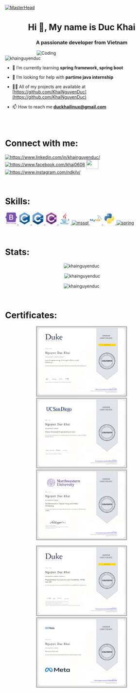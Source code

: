 [![MasterHead](https://previews.123rf.com/images/karpenkoilia/karpenkoilia1806/karpenkoilia180600011/102988806-vector-line-web-concept-for-programming-linear-web-banner-for-coding-.jpg)](https://rishavchanda.io)
<h1 align="center">Hi 👋, My name is Duc Khai</h1>
<h3 align="center">A passionate developer from Vietnam</h3>
<img align ="right" alt = "Coding" width="400" src="https://camo.githubusercontent.com/e278cbf655da98c004011927c9b4ef9ace0e73c9b8a41892b778bbe03c045379/68747470733a2f2f637373706f696e743130312e636f6d2f77702d636f6e74656e742f75706c6f6164732f323032302f31302f446576656c6f7065722d6f6e2d6c6170746f702e676966">
<p align="left"> <img src="https://komarev.com/ghpvc/?username=khainguyenduc&label=Profile%20views&color=0e75b6&style=flat" alt="khainguyenduc" /> </p>

- 🌱 I’m currently learning **spring framework, spring boot**

- 🤝 I’m looking for help with **partime java internship**

- 👨‍💻 All of my projects are available at [https://github.com/KhaiNguyenDuc](https://github.com/KhaiNguyenDuc)

- 📫 How to reach me **duckhailinux@gmail.com**


<br/>
<br/>
<h1 align="left">Connect with me:</h1>
<p align="left">
<a href="https://www.linkedin.com/in/khainguyenduc/" target="blank"><img align="center" src="https://raw.githubusercontent.com/rahuldkjain/github-profile-readme-generator/master/src/images/icons/Social/linked-in-alt.svg" alt="https://www.linkedin.com/in/khainguyenduc/" height="30" width="40" /></a>
<a href="https://www.facebook.com/khai0606" target="blank"><img align="center" src="https://raw.githubusercontent.com/rahuldkjain/github-profile-readme-generator/master/src/images/icons/Social/facebook.svg" alt="https://www.facebook.com/khai0606" height="30" width="40" /></a>
<a href="https://github.com/KhaiNguyenDuc" alt="Github" target="blank"><img align="center" src="https://raw.githubusercontent.com/rahuldkjain/github-profile-readme-generator/master/src/images/icons/Social/github.svg" height="30" width="40" /></a>
<a href="https://www.instagram.com/ndkilv/" target="blank"><img align="center" src="https://raw.githubusercontent.com/rahuldkjain/github-profile-readme-generator/master/src/images/icons/Social/instagram.svg" alt="https://www.instagram.com/ndkilv/" height="30" width="40" /></a>
</p>

<br/>
<h1 align="left">Skills:</h1>
<p align="left"> <a href="https://getbootstrap.com" target="_blank" rel="noreferrer"> <img src="https://raw.githubusercontent.com/devicons/devicon/master/icons/bootstrap/bootstrap-plain-wordmark.svg" alt="bootstrap" width="40" height="40"/> </a> <a href="https://www.cprogramming.com/" target="_blank" rel="noreferrer"> <img src="https://raw.githubusercontent.com/devicons/devicon/master/icons/c/c-original.svg" alt="c" width="40" height="40"/> </a> <a href="https://www.w3schools.com/cpp/" target="_blank" rel="noreferrer"> <img src="https://raw.githubusercontent.com/devicons/devicon/master/icons/cplusplus/cplusplus-original.svg" alt="cplusplus" width="40" height="40"/> </a> <a href="https://www.w3schools.com/cs/" target="_blank" rel="noreferrer"> <img src="https://raw.githubusercontent.com/devicons/devicon/master/icons/csharp/csharp-original.svg" alt="csharp" width="40" height="40"/> </a> <a href="https://www.java.com" target="_blank" rel="noreferrer"> <img src="https://raw.githubusercontent.com/devicons/devicon/master/icons/java/java-original.svg" alt="java" width="40" height="40"/> </a> <a href="https://www.microsoft.com/en-us/sql-server" target="_blank" rel="noreferrer"> <img src="https://www.svgrepo.com/show/303229/microsoft-sql-server-logo.svg" alt="mssql" width="40" height="40"/> </a> <a href="https://www.mysql.com/" target="_blank" rel="noreferrer"> <img src="https://raw.githubusercontent.com/devicons/devicon/master/icons/mysql/mysql-original-wordmark.svg" alt="mysql" width="40" height="40"/> </a> <a href="https://www.python.org" target="_blank" rel="noreferrer"> <img src="https://raw.githubusercontent.com/devicons/devicon/master/icons/python/python-original.svg" alt="python" width="40" height="40"/> </a> <a href="https://spring.io/" target="_blank" rel="noreferrer"> <img src="https://www.vectorlogo.zone/logos/springio/springio-icon.svg" alt="spring" width="40" height="40"/> </a> </p>

<br/>
<h1 align="left">Stats:</h1>
<p align="center"><img align="center" src="https://github-readme-stats.vercel.app/api/top-langs?username=khainguyenduc&show_icons=true&locale=en&layout=compact" alt="khainguyenduc" /></p>

<p align="center" >&nbsp;<img align="center" src="https://github-readme-stats.vercel.app/api?username=khainguyenduc&show_icons=true&locale=en" alt="khainguyenduc"/></p>

<p align="center"><img align="center" src="https://github-readme-streak-stats.herokuapp.com/?user=khainguyenduc&" alt="khainguyenduc" /></p>


<br/>
<h1 align="left">Certificates:</h1>
<p align="center">
  <a href="https://www.coursera.org/account/accomplishments/certificate/HB8KQNCC7Q9F">
    <img alt="Duke university java problem sovling skills" title="Java problem sovling skills" src="Certificates/Solving-Problems-with-java.png" width="300px" />
  </a>
  <a href="https://www.coursera.org/account/accomplishments/certificate/WD25S8XXVNP2">
    <img alt="Object Oriented Programming in Java" title="Object Oriented Programming in Java" src="Certificates/Object-Oriented-Programming-in-Java.png" width="300px" />
  </a>
    <a href="https://www.coursera.org/account/accomplishments/certificate/XV3KMJELHF6Q">
    <img alt="Fundamentals of Digital Image and Video" title="Fundamentals of Digital Image and Video" 
    src="Certificates/Fundamentals-of-Digital-Image-and-Video.png" width="300px" />
  </a>
</p>
<p align="center">
  <a href="https://www.coursera.org/account/accomplishments/certificate/WDBXJQK2BCEL">
    <img alt="Programming Foundations with JavaScript, HTML and CSS" title="Programming Foundations with JavaScript, HTML and CSS" 
    src="Certificates/Programming-Foundations-with-JavaScript-HTML.png" width="300px" />
  </a>
  <a href="https://www.coursera.org/account/accomplishments/certificate/7W6KSWKG8AWM">
    <img alt="Version Control" title="Version Control" 
    src="Certificates/Version-Control.png" width="300px" />
  </a>
</p>


